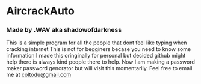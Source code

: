 # AircrackAuto
### Made by .WAV aka shadowofdarkness
This is a simple program for all the people that dont feel like typing when cracking internet
This is not for begginers becase you need to know some information
I made this oringinally for personal but decided github might help there is always kind people there to help.
Now I am making a password maker password genorator but will visit this momentarily. Feel free to email me at coltodu@gmail.com
